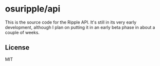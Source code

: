 # osuripple/api

This is the source code for the Ripple API. It's still in its very early development, although I plan on putting it in an early beta phase in about a couple of weeks.

## License

MIT

